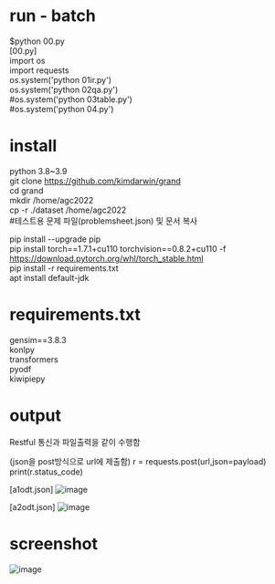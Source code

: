 # run - batch
$python 00.py  
[00.py]  
import os  
import requests  
os.system('python 01ir.py')  
os.system('python 02qa.py')  
#os.system('python 03table.py')  
#os.system('python 04.py')  

# install  
python 3.8~3.9  
git clone https://github.com/kimdarwin/grand  
cd grand  
mkdir /home/agc2022  
cp -r ./dataset /home/agc2022  
#테스트용 문제 파일(problemsheet.json) 및 문서 복사  

pip install --upgrade pip   
pip install torch==1.7.1+cu110 torchvision==0.8.2+cu110 -f https://download.pytorch.org/whl/torch_stable.html  
pip install -r requirements.txt  
apt install default-jdk  

# requirements.txt  
gensim==3.8.3  
konlpy  
transformers  
pyodf  
kiwipiepy  

# output  
Restful 통신과 파일출력을 같이 수행함  

(json을 post방식으로 url에 제출함)
r = requests.post(url,json=payload)
print(r.status_code)

[a1odt.json]
![image](https://user-images.githubusercontent.com/2725508/205597441-6b1036b4-cf6c-4779-a3ee-36c91b64c80d.png)


[a2odt.json]
![image](https://user-images.githubusercontent.com/2725508/205597549-7d4ee6f3-e3a5-4684-9579-633a566bbda2.png)


# screenshot
![image](https://user-images.githubusercontent.com/2725508/205593856-6c7ad268-b22d-4296-be1a-d0fe7dd244dc.png)  

